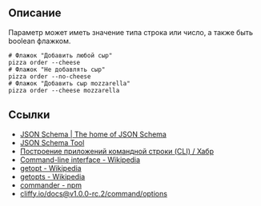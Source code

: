 ## Описание

Параметр может иметь значение типа строка или число, а также быть boolean флажком.

```shell
# Флажок "Добавить любой сыр"
pizza order --cheese
# Флажок "Не добавлять сыр"
pizza order --no-cheese
# Флажок "Добавить сыр mozzarella"
pizza order --cheese mozzarella
```

## Ссылки

- [JSON Schema | The home of JSON Schema](https://json-schema.org/)
- [JSON Schema Tool](https://www.jsonschema.net/)
- [Построение приложений командной строки (CLI) / Хабр](https://habr.com/ru/articles/150950/)
- [Command-line interface - Wikipedia](https://en.wikipedia.org/wiki/Command-line_interface#Option_conventions_in_Unix-like_systems)
- [getopt - Wikipedia](https://en.wikipedia.org/wiki/Getopt)
- [getopts - Wikipedia](https://en.wikipedia.org/wiki/Getopts)
- [commander - npm](https://www.npmjs.com/package/commander#options)
- [cliffy.io/docs@v1.0.0-rc.2/command/options](https://cliffy.io/docs@v1.0.0-rc.2/command/options)
